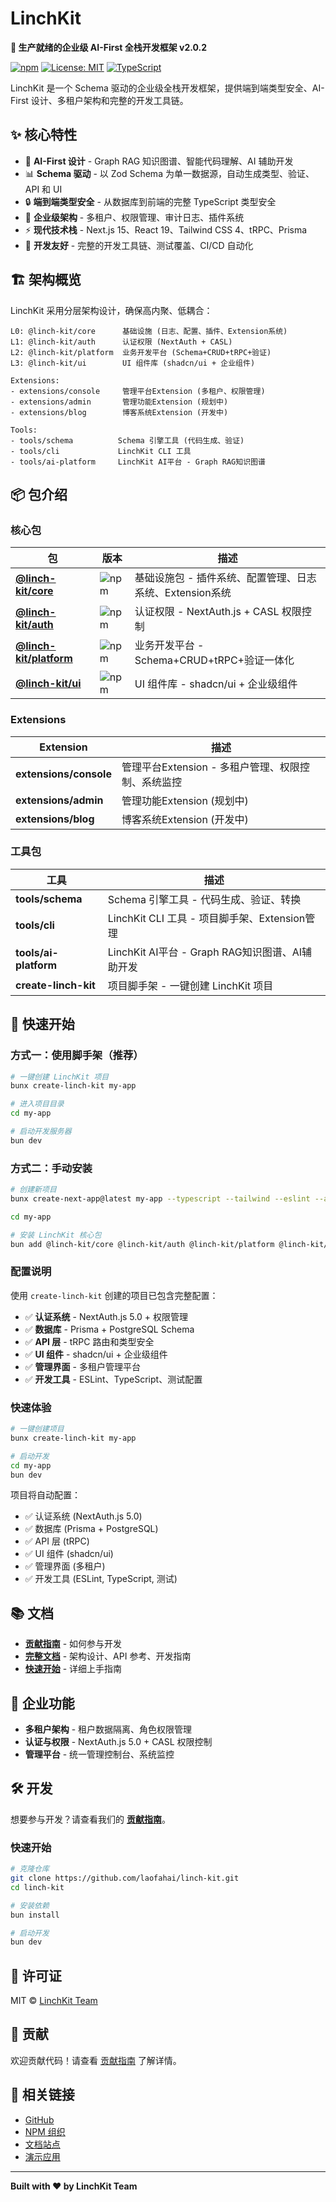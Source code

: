 # LinchKit

**🚀 生产就绪的企业级 AI-First 全栈开发框架 v2.0.2**

[![npm](https://img.shields.io/npm/v/@linch-kit/core)](https://www.npmjs.com/package/@linch-kit/core)
[![License: MIT](https://img.shields.io/badge/License-MIT-yellow.svg)](https://opensource.org/licenses/MIT)
[![TypeScript](https://img.shields.io/badge/TypeScript-5.8.3-blue)](https://www.typescriptlang.org/)

LinchKit 是一个 Schema 驱动的企业级全栈开发框架，提供端到端类型安全、AI-First 设计、多租户架构和完整的开发工具链。

## ✨ 核心特性

- 🧠 **AI-First 设计** - Graph RAG 知识图谱、智能代码理解、AI 辅助开发
- 📊 **Schema 驱动** - 以 Zod Schema 为单一数据源，自动生成类型、验证、API 和 UI
- 🔒 **端到端类型安全** - 从数据库到前端的完整 TypeScript 类型安全
- 🏢 **企业级架构** - 多租户、权限管理、审计日志、插件系统
- ⚡ **现代技术栈** - Next.js 15、React 19、Tailwind CSS 4、tRPC、Prisma
- 🔧 **开发友好** - 完整的开发工具链、测试覆盖、CI/CD 自动化

## 🏗️ 架构概览

LinchKit 采用分层架构设计，确保高内聚、低耦合：

```
L0: @linch-kit/core      基础设施 (日志、配置、插件、Extension系统)
L1: @linch-kit/auth      认证权限 (NextAuth + CASL)
L2: @linch-kit/platform  业务开发平台 (Schema+CRUD+tRPC+验证)
L3: @linch-kit/ui        UI 组件库 (shadcn/ui + 企业组件)

Extensions:
- extensions/console     管理平台Extension (多租户、权限管理)
- extensions/admin       管理功能Extension (规划中)
- extensions/blog        博客系统Extension (开发中)

Tools:
- tools/schema          Schema 引擎工具 (代码生成、验证)
- tools/cli             LinchKit CLI 工具
- tools/ai-platform     LinchKit AI平台 - Graph RAG知识图谱
```

## 📦 包介绍

### 核心包

| 包                                                                           | 版本                                                     | 描述                                                     |
| ---------------------------------------------------------------------------- | -------------------------------------------------------- | -------------------------------------------------------- |
| **[@linch-kit/core](https://www.npmjs.com/package/@linch-kit/core)**         | ![npm](https://img.shields.io/npm/v/@linch-kit/core)     | 基础设施包 - 插件系统、配置管理、日志系统、Extension系统 |
| **[@linch-kit/auth](https://www.npmjs.com/package/@linch-kit/auth)**         | ![npm](https://img.shields.io/npm/v/@linch-kit/auth)     | 认证权限 - NextAuth.js + CASL 权限控制                   |
| **[@linch-kit/platform](https://www.npmjs.com/package/@linch-kit/platform)** | ![npm](https://img.shields.io/npm/v/@linch-kit/platform) | 业务开发平台 - Schema+CRUD+tRPC+验证一体化               |
| **[@linch-kit/ui](https://www.npmjs.com/package/@linch-kit/ui)**             | ![npm](https://img.shields.io/npm/v/@linch-kit/ui)       | UI 组件库 - shadcn/ui + 企业级组件                       |

### Extensions

| Extension              | 描述                                               |
| ---------------------- | -------------------------------------------------- |
| **extensions/console** | 管理平台Extension - 多租户管理、权限控制、系统监控 |
| **extensions/admin**   | 管理功能Extension (规划中)                         |
| **extensions/blog**    | 博客系统Extension (开发中)                         |

### 工具包

| 工具                 | 描述                                          |
| -------------------- | --------------------------------------------- |
| **tools/schema**     | Schema 引擎工具 - 代码生成、验证、转换        |
| **tools/cli**        | LinchKit CLI 工具 - 项目脚手架、Extension管理 |
| **tools/ai-platform** | LinchKit AI平台 - Graph RAG知识图谱、AI辅助开发 |
| **create-linch-kit** | 项目脚手架 - 一键创建 LinchKit 项目           |

## 🚀 快速开始

### 方式一：使用脚手架（推荐）

```bash
# 一键创建 LinchKit 项目
bunx create-linch-kit my-app

# 进入项目目录
cd my-app

# 启动开发服务器
bun dev
```

### 方式二：手动安装

```bash
# 创建新项目
bunx create-next-app@latest my-app --typescript --tailwind --eslint --app

cd my-app

# 安装 LinchKit 核心包
bun add @linch-kit/core @linch-kit/auth @linch-kit/platform @linch-kit/ui
```

### 配置说明

使用 `create-linch-kit` 创建的项目已包含完整配置：

- ✅ **认证系统** - NextAuth.js 5.0 + 权限管理
- ✅ **数据库** - Prisma + PostgreSQL Schema
- ✅ **API 层** - tRPC 路由和类型安全
- ✅ **UI 组件** - shadcn/ui + 企业级组件
- ✅ **管理界面** - 多租户管理平台
- ✅ **开发工具** - ESLint、TypeScript、测试配置

### 快速体验

```bash
# 一键创建项目
bunx create-linch-kit my-app

# 启动开发
cd my-app
bun dev
```

项目将自动配置：

- ✅ 认证系统 (NextAuth.js 5.0)
- ✅ 数据库 (Prisma + PostgreSQL)
- ✅ API 层 (tRPC)
- ✅ UI 组件 (shadcn/ui)
- ✅ 管理界面 (多租户)
- ✅ 开发工具 (ESLint, TypeScript, 测试)

## 📚 文档

- **[贡献指南](./CONTRIBUTING.md)** - 如何参与开发
- **[完整文档](./ai-context/README.md)** - 架构设计、API 参考、开发指南
- **[快速开始](./ai-context/00_Getting_Started/02_Quick_Start.md)** - 详细上手指南

## 🏢 企业功能

- **多租户架构** - 租户数据隔离、角色权限管理
- **认证与权限** - NextAuth.js 5.0 + CASL 权限控制
- **管理平台** - 统一管理控制台、系统监控

## 🛠️ 开发

想要参与开发？请查看我们的 **[贡献指南](./CONTRIBUTING.md)**。

### 快速开始

```bash
# 克隆仓库
git clone https://github.com/laofahai/linch-kit.git
cd linch-kit

# 安装依赖
bun install

# 启动开发
bun dev
```

## 📄 许可证

MIT © [LinchKit Team](https://github.com/laofahai/linch-kit)

## 🤝 贡献

欢迎贡献代码！请查看 [贡献指南](./CONTRIBUTING.md) 了解详情。

## 🔗 相关链接

- [GitHub](https://github.com/laofahai/linch-kit)
- [NPM 组织](https://www.npmjs.com/org/linch-kit)
- [文档站点](https://kit.linch.tech)
- [演示应用](https://kit-demo.linch.tech)

---

**Built with ❤️ by LinchKit Team**
